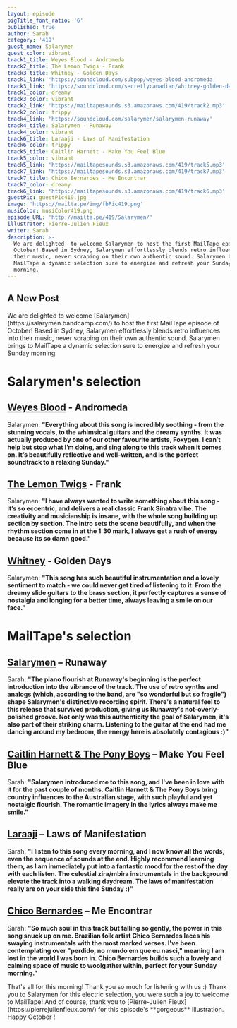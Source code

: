 ```yaml
---
layout: episode
bigTitle_font_ratio: '6'
published: true
author: Sarah
category: '419'
guest_name: Salarymen
guest_color: vibrant
track1_title: Weyes Blood - Andromeda
track2_title: The Lemon Twigs - Frank
track3_title: Whitney - Golden Days
track1_link: 'https://soundcloud.com/subpop/weyes-blood-andromeda'
track3_link: 'https://soundcloud.com/secretlycanadian/whitney-golden-days-1'
track1_color: dreamy
track3_color: vibrant
track2_link: 'https://mailtapesounds.s3.amazonaws.com/419/track2.mp3'
track2_color: trippy
track4_link: 'https://soundcloud.com/salarymen/salarymen-runaway'
track4_title: Salarymen - Runaway
track4_color: vibrant
track6_title: Laraaji - Laws of Manifestation
track6_color: trippy
track5_title: Caitlin Harnett - Make You Feel Blue
track5_color: vibrant
track5_link: 'https://mailtapesounds.s3.amazonaws.com/419/track5.mp3'
track7_link: 'https://mailtapesounds.s3.amazonaws.com/419/track7.mp3'
track7_title: Chico Bernardes - Me Encontrar
track7_color: dreamy
track6_link: 'https://mailtapesounds.s3.amazonaws.com/419/track6.mp3'
guestPic: guestPic419.jpg
image: 'https://mailta.pe/img/fbPic419.png'
musiColor: musiColor419.png
episode_URL: 'http://mailta.pe/419/Salarymen/'
illustrator: Pierre-Julien Fieux
writer: Sarah
description: >-
  We are delighted  to welcome Salarymen to host the first MailTape episode of
  October! Based in Sydney, Salarymen effortlessly blends retro influences into
  their music, never scraping on their own authentic sound. Salarymen brings to
  MailTape a dynamic selection sure to energize and refresh your Sunday
  morning.
---
```

## A New Post

<p id="introduction">We are delighted  to welcome [Salarymen](https://salarymen.bandcamp.com/) to host the first MailTape episode of October! Based in Sydney, Salarymen effortlessly blends retro influences into their music, never scraping on their own authentic sound. Salarymen brings to MailTape a dynamic selection sure to energize and refresh your Sunday morning. 

</p>

# Salarymen's selection

## [Weyes Blood](https://weyesblood.bandcamp.com/) - Andromeda
Salarymen: **"**Everything about this song is incredibly soothing - from the stunning vocals, to the whimsical guitars and the dreamy synths. It was actually produced by one of our other favourite artists, Foxygen. I can’t help but stop what I’m doing, and sing along to this track when it comes on. It’s beautifully reflective and well-written, and is the perfect soundtrack to a relaxing Sunday.**"**

## [The Lemon Twigs](https://thelemontwigs.bandcamp.com/) - Frank
Salarymen: **"**I have always wanted to write something about this song - it’s so eccentric, and delivers a real classic Frank Sinatra vibe. The creativity and musicianship is insane, with the whole song building up section by section. The intro sets the scene beautifully, and when the rhythm section come in at the 1:30 mark, I always get a rush of energy because its so damn good.**"** 

## [Whitney](https://whitneychicago.bandcamp.com/) - Golden Days
Salarymen: **"**This song has such beautiful instrumentation and a lovely sentiment to match - we could never get tired of listening to it. From the dreamy slide guitars to the brass section, it perfectly captures a sense of nostalgia and longing for a better time, always leaving a smile on our face.**"**

# MailTape's selection

## [Salarymen](https://salarymen.bandcamp.com/) – Runaway
Sarah: **"**The piano flourish at Runaway's beginning is the perfect introduction into the vibrance of the track. The use of retro synths and analogs (which, according to the band, are "so wonderful but so fragile") shape Salarymen's distinctive recording spirit. There's a natural feel to this release that survived production, giving us Runaway's not-overly-polished groove. Not only was this authenticity the goal of Salarymen, it's also part of their striking charm. Listening to the guitar at the end had me dancing around my bedroom, the energy here is absolutely contagious :)**"**

## [Caitlin Harnett & The Pony Boys](https://caitlinharnett.bandcamp.com/music) – Make You Feel Blue
Sarah: **"**Salarymen introduced me to this song, and I've been in love with it for the past couple of months. Caitlin Harnett & The Pony Boys bring country influences to the Australian stage, with such playful and yet nostalgic flourish. The romantic imagery in the lyrics always make me smile.**"**

## [Laraaji](https://laraajimusic.bandcamp.com/) – Laws of Manifestation
Sarah: **"**I listen to this song every morning, and I now know all the words, even the sequence of sounds at the end. Highly recommend learning them, as I am immediately put into a fantastic mood for the rest of the day with each listen. The celestial zira/mbira instrumentals in the background elevate the track into a walking daydream. The laws of manifestation really are on your side this fine Sunday :)**"**

## [Chico Bernardes](https://chicobernardes.bandcamp.com/album/chico-bernardes) – Me Encontrar
Sarah: **"**So much soul in this track but falling so gently, the power in this song snuck up on me. Brazilian folk artist Chico Bernardes laces his swaying instrumentals with the most marked verses. I've been contemplating over "perdido, no mundo em que eu nasci," meaning I am lost in the world I was born in. Chico Bernardes builds such a lovely and calming space of music to woolgather within, perfect for your Sunday morning.**"**

<p id="outroduction">That's all for this morning! Thank you so much for listening with us :) Thank you to Salarymen for this electric selection, you were such a joy to welcome to MailTape! And of course, thank you to [Pierre-Julien Fieux](https://pierrejulienfieux.com/) for this episode's **gorgeous** illustration. Happy October !</p>
